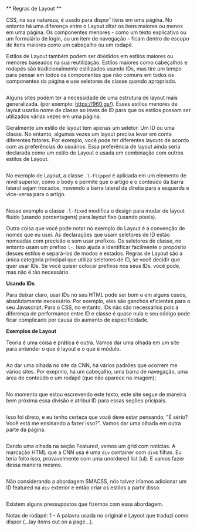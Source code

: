 ** Regras de Layout ** 

CSS, na sua natureza, é usado para dispor¹ itens em uma página. No entanto há uma diferença entre o Layout ditar os itens maiores ou menos em uma página. Os componentes menores - como um texto explicativo ou um formulário de login, ou um item de navegação - ficam dentro do escopo de itens maiores como um cabeçalho ou um rodapé. 

Estilos de Layout também podem ser divididos em estilos maiores ou menores baseados na sua reutilização. Estilos maiores como cabeçalhos e rodapés são tradicionalmente estilizados usando IDs, mas tire um tempo para pensar em todos os componentes que não comuns em todos os componentes da página e use seletores de classe quando apropriado. 

<img src="images/declaracoes-de-layout.PNG" alt="">

Alguns sites podem ter a necessidade de uma estrutura de layout mais generalizada. (por exemplo: https://960.gs/). Esses estilos menores de layout usarão nome de classe ao invés de ID para que os estilos possam ser utilizados várias vezes em uma página. 

Geralmente um estilo de layout tem apenas um seletor. Um ID ou uma classe. No entanto, algumas vezes um layout precisa levar em conta diferentes fatores. Por exemplo, você pode ter diferentes layouts de acordo com as preferências do usuários. Essa preferência de layout ainda seria declarada como um estilo de Layout e usada em combinação com outros estilos de Layout.


<img src="images/layouts-alto-nivel.PNG" alt="">

No exemplo de Layout, a classe `.l-flipped` é aplicada em um elemento de nível superior, como o body e permite que o artigo e o conteúdo da barra lateral sejam trocados, movendo a barra lateral da direita para a esquerda e vice-versa para o artigo.

<img src="images/dois-layouts.PNG" alt="">

Nesse exemplo a classe `.l-fixed` modifica o design para mudar de layout fluído (usando porcentagens) para layout fixo (usando pixels).

Outra coisa que você pode notar no exemplo do Layout é a convenção de nomes que eu usei. As declarações que usam seletores de ID estão nomeadas com precisão e sem usar prefixos. Os seletores de classe, no entanto usam um prefixo `l-`. Isso ajuda a identificar facilmente o propósito desses estilos e separá-los de modos e estados. Regras de Layout são a única categoria principal que utiliza seletores de ID, se você decidir que quer usar IDs. Se você quiser colocar prefixos nos seus IDs, você pode, mas não é tão necessário. 

**Usando IDs** 

Para deixar claro, usar IDs no seu HTML pode ser bom e em alguns casos, absolutamente necessário. Por exemplo, eles são ganchos eficientes para o seu Javascript. Para o CSS, no entanto, IDs não são necessários pois a diferença de performance entre ID e classe é quase nula e seu código pode ficar complicado por causa do aumento de especificidade. 

**Exemplos de Layout**

Teoria é uma coisa e prática é outra. Vamos dar uma olhada em um site para entender o que é layout e o que é módulo. 

<img src="images/layout-exemplo.PNG" alt="">

Ao dar uma olhada no site da CNN, há vários padrões que ocorrem me vários sites. Por exepmlo, há um cabeçalho, uma barra de navegação, uma área de conteúdo e um rodapé (que não aparece na imagem);

<img src="images/layout-patterns.PNG" alt="">

No momento que estou escrevendo este texto, este site segue de maneira bem próxima essa divisão e atribui ID para essas seções pricipais. 

<img src="images/estrutura-css.PNG" alt="">

Isso foi direto, e eu tenho certeza que você deve estar pensando, "É sério? Você está me ensinando a fazer isso?". Vamos dar uma olhada em outra parte da página. 

<img src="images/featured.PNG" alt="">

Dando uma olhada na seção Featured, vemos um grid com notícias. A marcação HTML que a CNN usa é uma `div` container com `div`s filhas. Eu teria feito isso, provavelmente com uma unordered list (ul). E vamos fazer dessa maneira mesmo. 

<img src="images/featured-exemplo.PNG" alt="">

Não considerando a abordagem SMACSS, nós talvez iríamos adicionar um ID featured na `div` exterior e então criar os estilos a partir disso. 

<img src="images/featured-sem-smacss.PNG" alt="">

Existem alguns pressupostos que fizemos com essa abordagem.



Notas de rodapé:
1 - A palavra usada no original é Layout que traduzi como dispor (...lay items out on a page...).